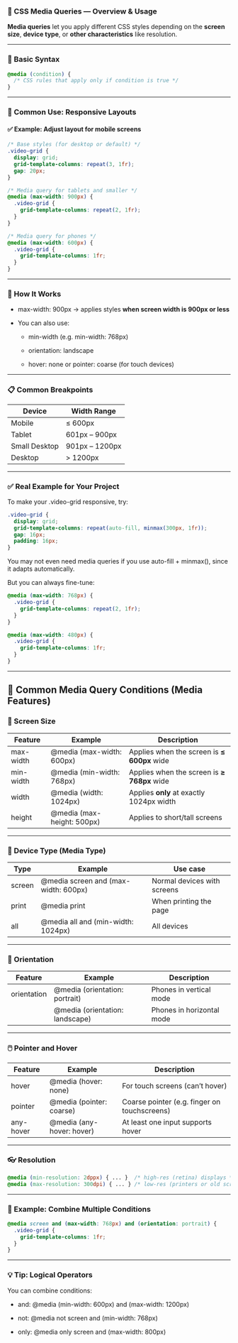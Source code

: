 ### **📱 CSS Media Queries — Overview & Usage**

**Media queries** let you apply different CSS styles depending on the **screen size**, **device type**, or **other characteristics** like resolution.

---

### **🔧 Basic Syntax**

```css
@media (condition) {
  /* CSS rules that apply only if condition is true */
}
```

---

### **📐 Common Use: Responsive Layouts**
  

#### **✅ Example: Adjust layout for mobile screens**

```css
/* Base styles (for desktop or default) */
.video-grid {
  display: grid;
  grid-template-columns: repeat(3, 1fr);
  gap: 20px;
}

/* Media query for tablets and smaller */
@media (max-width: 900px) {
  .video-grid {
    grid-template-columns: repeat(2, 1fr);
  }
}

/* Media query for phones */
@media (max-width: 600px) {
  .video-grid {
    grid-template-columns: 1fr;
  }
}
```

---

### **🧠 How It Works**

- max-width: 900px → applies styles **when screen width is 900px or less**
    
- You can also use:
    
    - min-width (e.g. min-width: 768px)
        
    - orientation: landscape
        
    - hover: none or pointer: coarse (for touch devices)
        
    

---

### **📋 Common Breakpoints**

|**Device**|**Width Range**|
|---|---|
|Mobile|≤ 600px|
|Tablet|601px – 900px|
|Small Desktop|901px – 1200px|
|Desktop|> 1200px|

---

### **✅ Real Example for Your Project**

  

To make your .video-grid responsive, try:

```css
.video-grid {
  display: grid;
  grid-template-columns: repeat(auto-fill, minmax(300px, 1fr));
  gap: 16px;
  padding: 16px;
}
```

You may not even need media queries if you use auto-fill + minmax(), since it adapts automatically.

  

But you can always fine-tune:

```css
@media (max-width: 768px) {
  .video-grid {
    grid-template-columns: repeat(2, 1fr);
  }
}

@media (max-width: 480px) {
  .video-grid {
    grid-template-columns: 1fr;
  }
}
```

---

## **🧩 Common Media Query Conditions (Media Features)**

### **📏 Screen Size**

|**Feature**|**Example**|**Description**|
|---|---|---|
|max-width|@media (max-width: 600px)|Applies when the screen is **≤ 600px** wide|
|min-width|@media (min-width: 768px)|Applies when the screen is **≥ 768px** wide|
|width|@media (width: 1024px)|Applies **only** at exactly 1024px width|
|height|@media (max-height: 500px)|Applies to short/tall screens|

---

### **📱 Device Type (Media Type)**

|**Type**|**Example**|**Use case**|
|---|---|---|
|screen|@media screen and (max-width: 600px)|Normal devices with screens|
|print|@media print|When printing the page|
|all|@media all and (min-width: 1024px)|All devices|

---

### **🧭 Orientation**

|**Feature**|**Example**|**Description**|
|---|---|---|
|orientation|@media (orientation: portrait)|Phones in vertical mode|
||@media (orientation: landscape)|Phones in horizontal mode|

---

### **🖱️ Pointer and Hover**

|**Feature**|**Example**|**Description**|
|---|---|---|
|hover|@media (hover: none)|For touch screens (can’t hover)|
|pointer|@media (pointer: coarse)|Coarse pointer (e.g. finger on touchscreens)|
|any-hover|@media (any-hover: hover)|At least one input supports hover|

---

### **👓 Resolution**

```css
@media (min-resolution: 2dppx) { ... }  /* high-res (retina) displays */
@media (max-resolution: 300dpi) { ... } /* low-res (printers or old screens) */
```

---

### **🧪 Example: Combine Multiple Conditions**

```css
@media screen and (max-width: 768px) and (orientation: portrait) {
  .video-grid {
    grid-template-columns: 1fr;
  }
}
```

---

### **💡 Tip: Logical Operators**

  
You can combine conditions:

- and: @media (min-width: 600px) and (max-width: 1200px)
    
- not: @media not screen and (min-width: 768px)
    
- only: @media only screen and (max-width: 800px)
    
